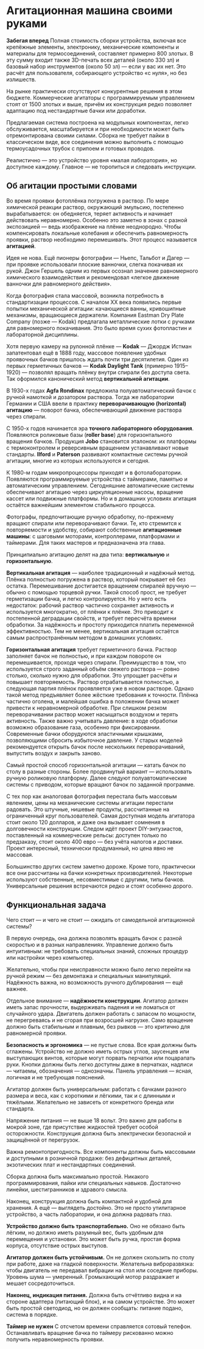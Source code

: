 # Агитационная машина своими руками

**Забегая вперед**
Полная стоимость сборки устройства, включая все крепёжные элементы, электронику,
механические компоненты и материалы для термосоединений, составляет примерно
800 злотых. В эту сумму входит также 3D-печать всех деталей (около 330 зл)
и базовый набор инструментов (около 50 зл) — если у вас их нет. Это расчёт
для пользователя, собирающего устройство «с нуля», но без излишеств.

На рынке практически отсутствуют конкурентные решения в этом бюджете. Коммерческие
агитаторы с программируемым управлением стоят от 1500 злотых и выше, причём
их конструкция редко позволяет адаптацию под нестандартные бачки или доработки.

Предлагаемая система построена на модульных компонентах, легко обслуживается,
масштабируется и при необходимости может быть отремонтирована своими силами.
Сборка не требует пайки в классическом виде, все соединения можно выполнить
с помощью термоусадочных трубок с припоем и готовых проводов.

Реалистично — это устройство уровня «малая лаборатория», но доступное каждому.
Главное — не торопиться и следовать инструкции.

## Об агитации простыми словами

Во время проявки фотоплёнка погружена в раствор. По мере химической реакции 
раствор, окружающий эмульсию, постепенно вырабатывается: он обедняется, теряет 
активность и начинает действовать неравномерно. Особенно это заметно в зонах с 
разной экспозицией — ведь изображение на плёнке неоднородно. Чтобы компенсировать 
локальные колебания и обеспечить равномерность проявки, раствор необходимо 
перемешивать. Этот процесс называется **агитацией**.

Идея не нова. Ещё пионеры фотографии — Ньепс, Тальбот и Дагер — при проявке 
использовали плоские ванночки, слегка покачивая их рукой. Джон Гершель одним из 
первых осознал значение равномерного химического взаимодействия и рекомендовал 
«легкое движение ванночки для равномерного действия».

Когда фотография стала массовой, возникла потребность в стандартизации процессов. 
С началом XX века появились первые попытки механической агитации: качающиеся ванны, 
кривошипные механизмы, вращающиеся держатели. Компания Eastman Dry Plate Company 
(позже — Kodak) предлагала металлические лотки с ручками для равномерного покачивания. 
Это было время сухих фотопластин и лабораторной дисциплины.

Хотя первую камеру на рулонной плёнке — **Kodak** — Джордж Истман запатентовал 
ещё в 1888 году, массовое появление удобных проявочных бачков пришлось ждать почти 
три десятилетия. Один из первых герметичных бачков — **Kodak Daylight Tank** 
(примерно 1915–1920) — позволял вращать плёнку внутри спирали без доступа света. 
Так оформился канонический метод **вертикальной агитации**.

В 1930-х годах **Agfa Rondinax** предложила полуавтоматический бачок с ручной намоткой 
и дозатором раствора. Тогда же лаборатории Германии и США ввели в практику 
**переворачивающую (horizontal) агитацию** — поворот бачка, обеспечивающий движение раствора 
через спирали.

С 1950-х годов начинается эра **точного лабораторного оборудования**. Появляются 
роликовые базы (**roller base**) для горизонтального вращения бачков. Продукция **Jobo** 
становится эталоном: их платформы с термоконтролем и реверсивным вращением устанавливают 
новые стандарты. **Ilford** и **Paterson** развивают компактные системы ручной 
агитации, многие из которых используются и сегодня.

К 1980-м годам микропроцессоры приходят и в фотолаборатории. Появляются 
программируемые устройства с таймерами, памятью и автоматическим управлением. 
Сегодняшние автоматические системы обеспечивают агитацию через циркуляционные 
насосы, вращение кассет или подвижные платформы. Но и в домашних условиях агитация 
остаётся важнейшим элементом стабильного процесса.

Фотографы, предпочитающие ручную обработку, по-прежнему вращают спирали или 
переворачивают бачки. Те, кто стремится к повторяемости и удобству, собирают 
собственные **агитационные машины**: с шаговыми моторами, контроллерами, 
платформами и таймерами. Для таких мастеров и предназначена эта глава.

Принципиально агитацию делят на два типа: **вертикальную** и **горизонтальную**.

**Вертикальная агитация** — наиболее традиционный и надёжный метод. Плёнка 
полностью погружена в раствор, который покрывает её без остатка. Перемешивание 
достигается вращением спиралей вручную — обычно с помощью торцевой ручки. Такой 
способ прост, не требует герметизации бачка, и легко контролируется. Но у него 
есть недостаток: рабочий раствор частично сохраняет активность и используется 
многократно, от плёнки к плёнке. Это приводит к постепенной деградации свойств, 
и требует пересчёта времени обработки. За надёжность и простоту приходится платить 
переменной эффективностью. Тем не менее, вертикальная агитация остаётся самым 
распространённым методом в домашних условиях.

**Горизонтальная агитация** требует герметичного бачка. Раствор заполняет бачок 
не полностью, и при каждом повороте он перемешивается, проходя через спирали. 
Преимущество в том, что используется строго заданный объём свежего раствора — 
ровно столько, сколько нужно для обработки. Это упрощает расчёты и повышает 
повторяемость. Раствор отрабатывается полностью, а следующая партия плёнок 
проявляется уже в новом растворе. Однако такой метод предъявляет более жёсткие 
требования к точности. Плёнка частично оголена, и малейшая ошибка в положении 
бачка может привести к неравномерной обработке. При слишком резком переворачивании 
раствор может насыщаться воздухом и терять активность. Также важно учитывать 
давление: в ходе обработки возможно образование газа, особенно при фиксировании. 
Современные бачки оборудуются эластичными крышками, позволяющими сбросить 
избыточное давление. У старых моделей рекомендуется открыть бачок после 
нескольких переворачиваний, выпустить воздух и закрыть заново.

Самый простой способ горизонтальной агитации — катать бачок по столу в разные 
стороны. Более продвинутый вариант — использовать ручную роликовую платформу. 
Далее следуют полуавтоматические системы с приводом, которые вращают бачок 
по заданной программе.

С тех пор как аналоговая фотография перестала быть массовым явлением, 
цены на механические системы агитации перестали радовать. Это штучные, 
нишевые продукты, рассчитанные на ограниченный круг пользователей. 
Самая доступная модель агитатора стоит около 120 долларов, и даже она 
вызывает сомнения в долговечности конструкции. Следом идёт проект 
DIY-энтузиастов, поставленный на коммерческие рельсы: доступен только 
по предзаказу, стоит около 400 евро — без учёта налогов и доставки. 
Проект интересный, технически продуманный, но цена явно не массовая.

Большинство других систем заметно дороже. Кроме того, практически все 
они рассчитаны на бачки конкретных производителей. Некоторые используют 
собственные, несовместимые с другими, типы бачков. Универсальные решения 
встречаются редко и стоят особенно дорого.

## Функциональная задача
Чего стоит — и чего не стоит — ожидать от самодельной агитационной системы?

В первую очередь, она должна позволять вращать бачок с разной скоростью и в 
разных направлениях. Управление должно быть интуитивным: не требовать 
специальных знаний, сложных процедур или настройки через компьютер.

Желательно, чтобы при неисправности можно было легко перейти на ручной режим — 
без демонтажа и специальных манипуляций. Надёжность важна, но возможность 
ручного дублирования — ещё важнее.

Отдельное внимание — **надёжности конструкции**. Агитатор должен иметь запас 
прочности, выдерживать падения и не ломаться от случайного удара. Двигатель 
должен работать с запасом по мощности, не перегреваясь и не сгорая при 
возросшей нагрузке. Само вращение должно быть стабильным и плавным, без рывков — 
это критично для равномерной проявки.

**Безопасность и эргономика** — не пустые слова. Все края должны быть сглажены. 
Устройство не должно иметь острых углов, заусенцев или выступающих винтов, 
которые могут порвать перчатки или поцарапать руки. Кнопки должны быть легко 
доступны даже в перчатках, надписи — читаемы, обозначения — однозначны. Панель 
управления — ясная, логичная и не требующая пояснений.

Агитатор должен быть универсальным: работать с бачками разного размера и веса, 
как с короткими и лёгкими, так и с длинными и тяжёлыми. Желательно не зависеть от 
конкретного бренда или стандарта.

Напряжение питания — не выше 18 вольт. Это важно для работы в мокрой зоне, где 
присутствие жидкостей требует особой осторожности. Конструкция должна быть 
электрически безопасной и защищённой от перегрузок.

Важна ремонтопригодность. Все компоненты должны быть массовыми и доступными в 
розничной продаже: без дефицитных деталей, экзотических плат и нестандартных 
соединений.

Сборка должна быть максимально простой. Никакого программирования, пайки или 
специальных навыков. Достаточно линейки, шестигранников и здравого смысла.

Наконец, конструкция должна быть компактной и удобной для хранения. А ещё — 
выглядеть достойно. Это не просто утилитарное устройство, а часть лаборатории, 
и она должна радовать глаз.

**Устройство должно быть транспортабельно.** Оно не обязано быть лёгким, но 
должно иметь разумный вес, быть удобным для перемещения и установки. Это может 
быть ручка, простая форма корпуса, отсутствие острых выступов.

**Агитатор должен быть устойчивым.** Он не должен скользить по столу при 
работе, даже на гладкой поверхности. Желательна виброразвязка: чтобы двигатель не 
передавал вибрации на стол или соседние приборы. Уровень шума — умеренный. 
Громыхающий мотор раздражает и мешает сосредоточиться.

**Наконец, индикация питания.** Должна быть отчётливо видна и на стороне адаптера 
(питающий блок), и на самом устройстве. Это может быть простой светодиод, но 
он должен сообщать: питание подано, система в порядке.

**Таймер не нужен** С отсчетом времени справляется сотовый телефон. Останавливать
вращение бачка по таймеру рискованно можно получить неравномерность проявки.





